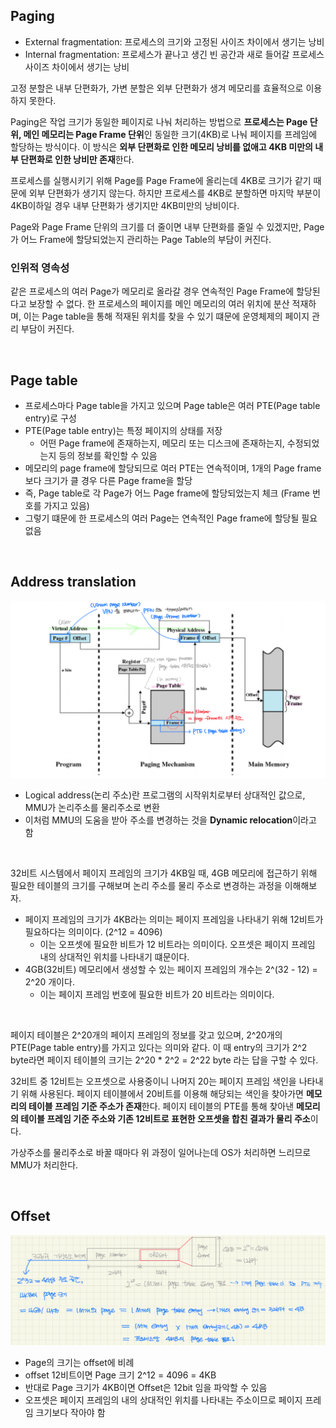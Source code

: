 ## Paging

- External fragmentation: 프로세스의 크기와 고정된 사이즈 차이에서 생기는 낭비
- Internal fragmentation: 프로세스가 끝나고 생긴 빈 공간과 새로 들어갈 프로세스 사이즈 차이에서 생기는 낭비

고정 분할은 내부 단편화가, 가변 분할은 외부 단편화가 생겨 메모리를 효율적으로 이용하지 못한다.<br>

Paging은 작업 크기가 동일한 페이지로 나눠 처리하는 방법으로 **프로세스는 Page 단위, 메인 메모리는 Page Frame 단위**인 동일한 크기(4KB)로 나눠 페이지를 프레임에 할당하는 방식이다. 이 방식은 **외부 단편화로 인한 메모리 낭비를 없애고 4KB 미만의 내부 단편화로 인한 낭비만 존재**한다.<br>

프로세스를 실행시키기 위해 Page를 Page Frame에 올리는데 4KB로 크기가 같기 때문에 외부 단편화가 생기지 않는다. 하지만 프로세스를 4KB로 분할하면 마지막 부분이 4KB이하일 경우 내부 단편화가 생기지만 4KB미만의 낭비이다.<br>

Page와 Page Frame 단위의 크기를 더 줄이면 내부 단편화를 줄일 수 있겠지만, Page가 어느 Frame에 할당되었는지 관리하는 Page Table의 부담이 커진다.

### 인위적 영속성

같은 프로세스의 여러 Page가 메모리로 올라갈 경우 연속적인 Page Frame에 할당된다고 보장할 수 없다. 한 프로세스의 페이지를 메인 메모리의 여러 위치에 분산 적재하며, 이는 Page table을 통해 적재된 위치를 찾을 수 있기 떄문에 운영체제의 페이지 관리 부담이 커진다.

<br>

## Page table

- 프로세스마다 Page table을 가지고 있으며 Page table은 여러 PTE(Page table entry)로 구성
- PTE(Page table entry)는 특정 페이지의 상태를 저장
  - 어떤 Page frame에 존재하는지, 메모리 또는 디스크에 존재하는지, 수정되었는지 등의 정보를 확인할 수 있음
- 메모리의 page frame에 할당되므로 여러 PTE는 연속적이며, 1개의 Page frame보다 크기가 클 경우 다른 Page frame을 할당
- 즉, Page table로 각 Page가 어느 Page frame에 할당되었는지 체크 (Frame 번호를 가지고 있음)
- 그렇기 떄문에 한 프로세스의 여러 Page는 연속적인 Page frame에 할당될 필요 없음

<br>

## Address translation

![png](/Operating-system/_img/address_translation.png)

- Logical address(논리 주소)란 프로그램의 시작위치로부터 상대적인 값으로, MMU가 논리주소를 물리주소로 변환
- 이처럼 MMU의 도움을 받아 주소를 변경하는 것을 **Dynamic relocation**이라고 함
<br>

32비트 시스템에서 페이지 프레임의 크기가 4KB일 때, 4GB 메모리에 접근하기 위해 필요한 테이블의 크기를 구해보며 논리 주소를 물리 주소로 변경하는 과정을 이해해보자.<br>

- 페이지 프레임의 크기가 4KB라는 의미는 페이지 프레임을 나타내기 위해 12비트가 필요하다는 의미이다. (2^12 = 4096)
  - 이는 오프셋에 필요한 비트가 12 비트라는 의미이다. 오프셋은 페이지 프레임 내의 상대적인 위치를 나타내기 떄문이다.
- 4GB(32비트) 메모리에서 생성할 수 있는 페이지 프레임의 개수는 2^(32 - 12) = 2^20 개이다.
  - 이는 페이지 프레임 번호에 필요한 비트가 20 비트라는 의미이다.
<br>

페이지 테이블은 2^20개의 페이지 프레임의 정보를 갖고 있으며, 2^20개의 PTE(Page table entry)를 가지고 있다는 의미와 같다.
이 때 entry의 크기가 2^2 byte라면 페이지 테이블의 크기는 2^20 * 2^2 = 2^22 byte 라는 답을 구할 수 있다.<br>

32비트 중 12비트는 오프셋으로 사용중이니 나머지 20는 페이지 프레임 색인을 나타내기 위해 사용된다.
페이지 테이블에서 20비트를 이용해 해당되는 색인을 찾아가면 **메모리의 테이블 프레임 기준 주소가 존재**한다. 
페이지 테이블의 PTE를 통해 찾아낸 **메모리의 테이블 프레임 기준 주소와 기존 12비트로 표현한 오프셋을 합친 결과가 물리 주소**이다.<br>

가상주소를 물리주소로 바꿀 때마다 위 과정이 일어나는데 OS가 처리하면 느리므로 MMU가 처리한다.

<br>

## Offset

![png](/Operating-system/_img/offset.png)

- Page의 크기는 offset에 비례
- offset 12비트이면 Page 크기 2^12 = 4096 = 4KB
- 반대로 Page 크기가 4KB이면 Offset은 12bit 임을 파악할 수 있음
- 오프셋은 페이지 프레임의 내의 상대적인 위치를 나타내는 주소이므로 페이지 프레임 크기보다 작아야 함
